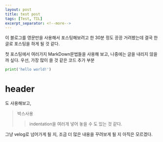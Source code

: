 ```yaml
---
layout: post
title: test post
tags: [Test, TIL]
excerpt_separator: <!--more-->
---
```


이 블로그를 영문만을 사용해서 포스팅해보려고 한 30분 정도 끙끙 거려봤는데
결국 한글로 포스팅을 하게 될 것 같다. 

첫 포스팅에서 여러가지 MarkDown문법들을 사용해 보고,
나중에는 글을 내리지 않을까 싶다.
우선, 가장 많이 쓸 것 같은 코드 추가 부분
```python
print('hello world!')
```
# header 
도 사용해보고, 

> 박스사용
>> indentation을 여러개 넣어 놓을 수 도 있는 것 같다.

그냥 velog로 넘어가게 될 지, 조금 더 많은 내용을 꾸려보게 될 지 아직은 모르겠다.

